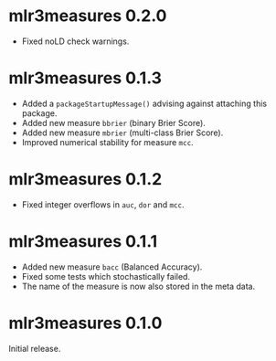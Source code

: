 # mlr3measures 0.2.0

* Fixed noLD check warnings.

# mlr3measures 0.1.3

* Added a `packageStartupMessage()` advising against attaching this package.
* Added new measure `bbrier` (binary Brier Score).
* Added new measure `mbrier` (multi-class Brier Score).
* Improved numerical stability for measure `mcc`.

# mlr3measures 0.1.2

* Fixed integer overflows in `auc`, `dor` and `mcc`.

# mlr3measures 0.1.1

* Added new measure `bacc` (Balanced Accuracy).
* Fixed some tests which stochastically failed.
* The name of the measure is now also stored in the meta data.

# mlr3measures 0.1.0

Initial release.
